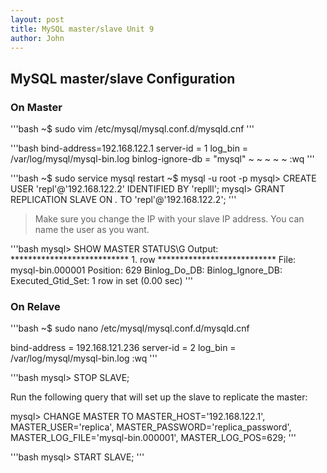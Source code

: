 ```yaml
---
layout: post
title: MySQL master/slave Unit 9
author: John
---
```


## MySQL master/slave Configuration

### On Master

'''bash
~$ sudo vim /etc/mysql/mysql.conf.d/mysqld.cnf
'''

'''bash
bind-address=192.168.122.1
server-id = 1
log_bin = /var/log/mysql/mysql-bin.log
binlog-ignore-db = "mysql"
~
~
~
~
~
:wq
'''

'''bash
~$ sudo service mysql restart
~$ mysql -u root -p
mysql> CREATE USER 'repl'@'192.168.122.2' IDENTIFIED BY 'replll';
mysql> GRANT REPLICATION SLAVE ON *.* TO 'repl'@'192.168.122.2';
'''

> Make sure you change the IP with your slave IP address. You can name the user as you want.

'''bash
mysql> SHOW MASTER STATUS\G
Output:
*************************** 1. row ***************************
             File: mysql-bin.000001
         Position: 629
     Binlog_Do_DB: 
 Binlog_Ignore_DB: 
Executed_Gtid_Set: 
1 row in set (0.00 sec)
'''

### On Relave

'''bash
~$ sudo nano /etc/mysql/mysql.conf.d/mysqld.cnf

bind-address           = 192.168.121.236
server-id              = 2
log_bin                = /var/log/mysql/mysql-bin.log
:wq
'''

'''bash
mysql> STOP SLAVE;

Run the following query that will set up the slave to replicate the master:

mysql> CHANGE MASTER TO
MASTER_HOST='192.168.122.1',
MASTER_USER='replica',
MASTER_PASSWORD='replica_password',
MASTER_LOG_FILE='mysql-bin.000001',
MASTER_LOG_POS=629;
'''

'''bash
mysql> START SLAVE;
'''
